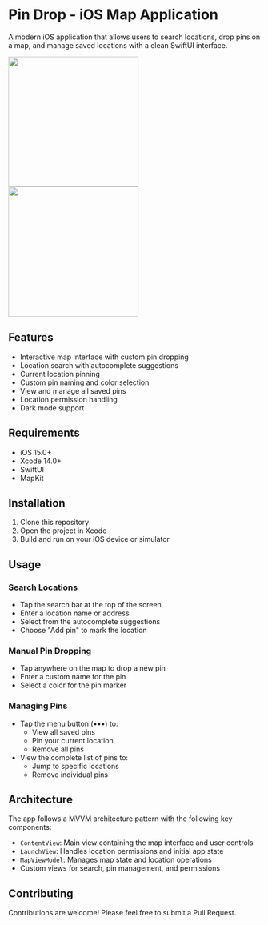 # Pin Drop - iOS Map Application

A modern iOS application that allows users to search locations, drop pins on a map, and manage saved locations with a clean SwiftUI interface.

<img src="https://github.com/user-attachments/assets/b7e916a1-351d-4108-8c90-a8ffc1b2cfe0" altSrc="Screenshot_2" width=260 />
<img src="https://github.com/user-attachments/assets/14d4c294-d867-4fca-ba36-d68999450f27" altSrc="Screenshot" width=260 />

## Features

- Interactive map interface with custom pin dropping
- Location search with autocomplete suggestions
- Current location pinning
- Custom pin naming and color selection
- View and manage all saved pins
- Location permission handling
- Dark mode support

## Requirements

- iOS 15.0+
- Xcode 14.0+
- SwiftUI
- MapKit

## Installation

1. Clone this repository
2. Open the project in Xcode
3. Build and run on your iOS device or simulator

## Usage

### Search Locations
- Tap the search bar at the top of the screen
- Enter a location name or address
- Select from the autocomplete suggestions
- Choose "Add pin" to mark the location

### Manual Pin Dropping
- Tap anywhere on the map to drop a new pin
- Enter a custom name for the pin
- Select a color for the pin marker

### Managing Pins
- Tap the menu button (•••) to:
  - View all saved pins
  - Pin your current location
  - Remove all pins
- View the complete list of pins to:
  - Jump to specific locations
  - Remove individual pins

## Architecture

The app follows a MVVM architecture pattern with the following key components:

- `ContentView`: Main view containing the map interface and user controls
- `LaunchView`: Handles location permissions and initial app state
- `MapViewModel`: Manages map state and location operations
- Custom views for search, pin management, and permissions

## Contributing

Contributions are welcome! Please feel free to submit a Pull Request.
